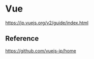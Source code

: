 # Vue

<https://jp.vuejs.org/v2/guide/index.html>

## Reference
<https://github.com/vuejs-jp/home>

